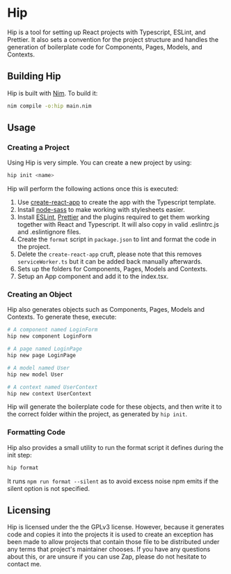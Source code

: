 # Hip
Hip is a tool for setting up React projects with Typescript, ESLint, and
Prettier. It also sets a convention for the project structure and handles the
generation of boilerplate code for Components, Pages, Models, and Contexts.

## Building Hip
Hip is built with [Nim](https://nim-lang.org/). To build it:
``` bash
nim compile -o:hip main.nim
```

## Usage
### Creating a Project
Using Hip is very simple. You can create a new project by using:
``` bash
hip init <name>
```

Hip will perform the following actions once this is executed:
1. Use [create-react-app](https://create-react-app.dev/) to create 
the app with the Typescript template.
2. Install [node-sass](https://www.npmjs.com/package/node-sass)
to make working with stylesheets easier.
3. Install [ESLint](https://eslint.org/), [Prettier](https://prettier.io/) and
the plugins required to get them working together with React and Typescript. It
will also copy in valid .eslintrc.js and .eslintignore files.
4. Create the `format` script in `package.json` to lint and format the code in
the project.
5. Delete the `create-react-app` cruft, please note that this removes
`serviceWorker.ts` but it can be added back manually afterwards.
6. Sets up the folders for Components, Pages, Models and Contexts.
7. Setup an App component and add it to the index.tsx.

### Creating an Object
Hip also generates objects such as Components, Pages, Models and Contexts. To
generate these, execute:
``` bash
# A component named LoginForm
hip new component LoginForm

# A page named LoginPage
hip new page LoginPage

# A model named User
hip new model User

# A context named UserContext
hip new context UserContext
```

Hip will generate the boilerplate code for these objects, and then write it to
the correct folder within the project, as generated by `hip init`.

### Formatting Code
Hip also provides a small utility to run the format script it defines during 
the init step:
``` bash
hip format
```

It runs `npm run format --silent` as to avoid excess noise npm emits if the
silent option is not specified.

## Licensing
Hip is licensed under the the GPLv3 license. However, because it generates code
and copies it into the projects it is used to create an exception has been made
to allow projects that contain those file to be distributed under any terms
that project's maintainer chooses. If you have any questions about this, or are
unsure if you can use Zap, please do not hesitate to contact me.